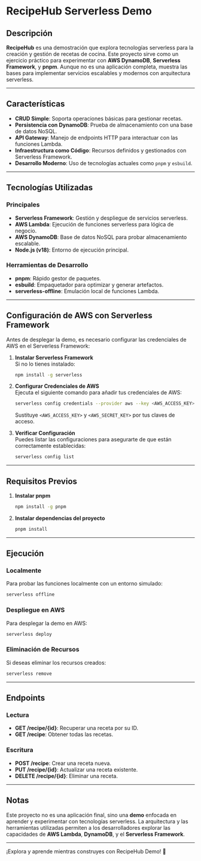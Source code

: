 # RecipeHub Serverless Demo

## Descripción

**RecipeHub** es una demostración que explora tecnologías serverless para la creación y gestión de recetas de cocina. Este proyecto sirve como un ejercicio práctico para experimentar con **AWS DynamoDB**, **Serverless Framework**, y **pnpm**. Aunque no es una aplicación completa, muestra las bases para implementar servicios escalables y modernos con arquitectura serverless.

---

## Características

- **CRUD Simple**: Soporta operaciones básicas para gestionar recetas.
- **Persistencia con DynamoDB**: Prueba de almacenamiento con una base de datos NoSQL.
- **API Gateway**: Manejo de endpoints HTTP para interactuar con las funciones Lambda.
- **Infraestructura como Código**: Recursos definidos y gestionados con Serverless Framework.
- **Desarrollo Moderno**: Uso de tecnologías actuales como `pnpm` y `esbuild`.

---

## Tecnologías Utilizadas

### Principales
- **Serverless Framework**: Gestión y despliegue de servicios serverless.
- **AWS Lambda**: Ejecución de funciones serverless para lógica de negocio.
- **AWS DynamoDB**: Base de datos NoSQL para probar almacenamiento escalable.
- **Node.js (v18)**: Entorno de ejecución principal.

### Herramientas de Desarrollo
- **pnpm**: Rápido gestor de paquetes.
- **esbuild**: Empaquetador para optimizar y generar artefactos.
- **serverless-offline**: Emulación local de funciones Lambda.

---

## Configuración de AWS con Serverless Framework

Antes de desplegar la demo, es necesario configurar las credenciales de AWS en el Serverless Framework:

1. **Instalar Serverless Framework**  
   Si no lo tienes instalado:  
   ```bash
   npm install -g serverless
   ```

2. **Configurar Credenciales de AWS**  
   Ejecuta el siguiente comando para añadir tus credenciales de AWS:  
   ```bash
   serverless config credentials --provider aws --key <AWS_ACCESS_KEY> --secret <AWS_SECRET_KEY>
   ```
   Sustituye `<AWS_ACCESS_KEY>` y `<AWS_SECRET_KEY>` por tus claves de acceso.

3. **Verificar Configuración**  
   Puedes listar las configuraciones para asegurarte de que están correctamente establecidas:  
   ```bash
   serverless config list
   ```

---

## Requisitos Previos

1. **Instalar pnpm**  
   ```bash
   npm install -g pnpm
   ```

2. **Instalar dependencias del proyecto**  
   ```bash
   pnpm install
   ```

---

## Ejecución

### Localmente
Para probar las funciones localmente con un entorno simulado:  
```bash
serverless offline
```

### Despliegue en AWS
Para desplegar la demo en AWS:  
```bash
serverless deploy
```

### Eliminación de Recursos
Si deseas eliminar los recursos creados:  
```bash
serverless remove
```

---

## Endpoints

### Lectura
- **GET /recipe/{id}**: Recuperar una receta por su ID.
- **GET /recipe**: Obtener todas las recetas.

### Escritura
- **POST /recipe**: Crear una receta nueva.
- **PUT /recipe/{id}**: Actualizar una receta existente.
- **DELETE /recipe/{id}**: Eliminar una receta.

---

## Notas

Este proyecto no es una aplicación final, sino una **demo** enfocada en aprender y experimentar con tecnologías serverless. La arquitectura y las herramientas utilizadas permiten a los desarrolladores explorar las capacidades de **AWS Lambda**, **DynamoDB**, y el **Serverless Framework**.

---

¡Explora y aprende mientras construyes con RecipeHub Demo! 🚀